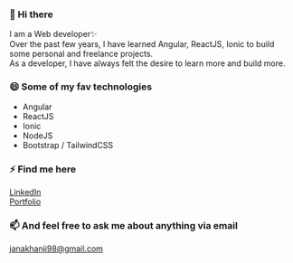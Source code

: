 ### 👋 Hi there 

<!--
**JanaKhanji/JanaKhanji** is a ✨ _special_ ✨ repository because its `README.md` (this file) appears on your GitHub profile.

Here are some ideas to get you started:

- 🔭 I’m currently working on ...
- 🌱 I’m currently learning ...
- 👯 I’m looking to collaborate on ...
- 🤔 I’m looking for help with ...
- 💬 Ask me about ...
- 📫 How to reach me: ...
- 😄 Pronouns: ...
- ⚡ Fun fact: ...
-->
I am a Web developer✨
<br />
Over the past few years, I have learned Angular, ReactJS, Ionic to build some personal and freelance projects.
<br />
As a developer, I have always felt the desire to learn more and build more.

### 😄 Some of my fav technologies
- Angular
- ReactJS
- Ionic
- NodeJS
- Bootstrap / TailwindCSS

### ⚡ Find me here
<a href="https://www.linkedin.com/in/jana-khanji/" title="LinkedIn">LinkedIn</a>
<br />
<a href="https://janakhanji-portfolio.web.app/" title="Portfolio">Portfolio</a>

### 📫 And feel free to ask me about anything via email
<a href="mailto:janakhanji98@gmail.com" title="Mail">janakhanji98@gmail.com</a>
